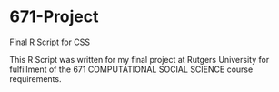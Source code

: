 # 671-Project
Final R Script for CSS

This R Script was written for my final project at Rutgers University for fulfillment of the 671 COMPUTATIONAL SOCIAL SCIENCE course requirements.
